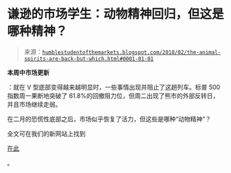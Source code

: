 <!--yml

分类：未分类

日期：2024-05-18 02:44:05

-->

# 谦逊的市场学生：动物精神回归，但这是哪种精神？

> 来源：[`humblestudentofthemarkets.blogspot.com/2018/02/the-animal-spirits-are-back-but-which.html#0001-01-01`](https://humblestudentofthemarkets.blogspot.com/2018/02/the-animal-spirits-are-back-but-which.html#0001-01-01)

**本周中市场更新**

：就在 V 型底部变得越来越明显时，一些事情出现并阻止了这趟列车。标普 500 指数周一果断地突破了 61.8%的回撤阻力位，但周二出现了熊市的外部反转日，并且市场继续走弱。

在二月的恐慌性底部之后，市场似乎恢复了活力，但这些是哪种“动物精神”？

全文可在我们的新网站上找到

[在此](https://humblestudentofthemarkets.com/2018/02/28/the-animal-spirits-are-back-but-which-ones/)

。
